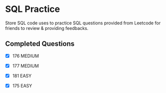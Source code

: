 # SQL Practice

Store SQL code uses to practice SQL questions provided from Leetcode for friends to review & providing feedbacks.

## Completed Questions

- [x] 176 MEDIUM
- [X] 177 MEDIUM
- [X] 181 EASY
- [X] 175 EASY


